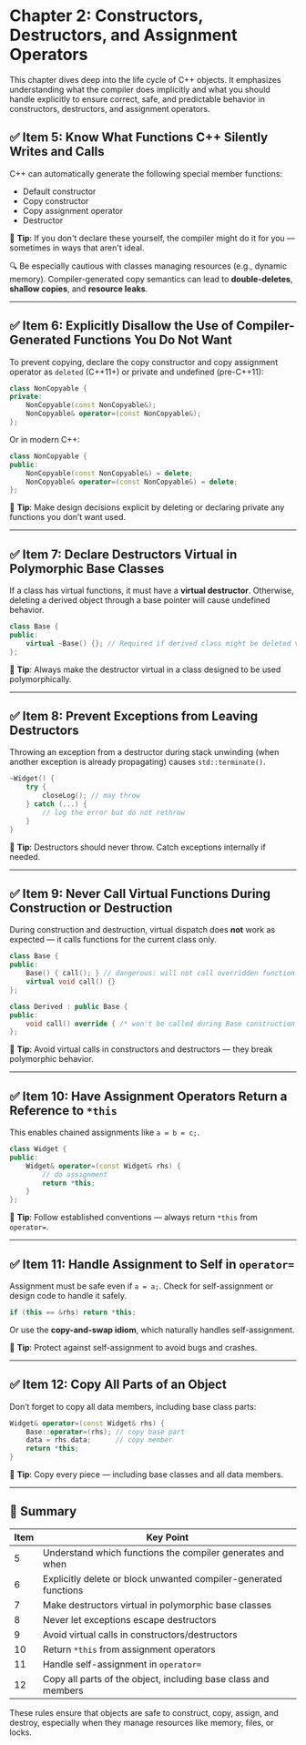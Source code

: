 
# Chapter 2: Constructors, Destructors, and Assignment Operators

This chapter dives deep into the life cycle of C++ objects. It emphasizes understanding what the compiler does implicitly and what you should handle explicitly to ensure correct, safe, and predictable behavior in constructors, destructors, and assignment operators.

## ✅ Item 5: Know What Functions C++ Silently Writes and Calls

C++ can automatically generate the following special member functions:
- Default constructor
- Copy constructor
- Copy assignment operator
- Destructor

🧠 **Tip**: If you don't declare these yourself, the compiler might do it for you — sometimes in ways that aren't ideal.

🔍 Be especially cautious with classes managing resources (e.g., dynamic memory). Compiler-generated copy semantics can lead to **double-deletes**, **shallow copies**, and **resource leaks**.

---

## ✅ Item 6: Explicitly Disallow the Use of Compiler-Generated Functions You Do Not Want

To prevent copying, declare the copy constructor and copy assignment operator as `deleted` (C++11+) or private and undefined (pre-C++11):

```cpp
class NonCopyable {
private:
    NonCopyable(const NonCopyable&);
    NonCopyable& operator=(const NonCopyable&);
};
```

Or in modern C++:
```cpp
class NonCopyable {
public:
    NonCopyable(const NonCopyable&) = delete;
    NonCopyable& operator=(const NonCopyable&) = delete;
};
```

🧠 **Tip**: Make design decisions explicit by deleting or declaring private any functions you don’t want used.

---

## ✅ Item 7: Declare Destructors Virtual in Polymorphic Base Classes

If a class has virtual functions, it must have a **virtual destructor**. Otherwise, deleting a derived object through a base pointer will cause undefined behavior.

```cpp
class Base {
public:
    virtual ~Base() {}; // Required if derived class might be deleted via Base*
};
```

🧠 **Tip**: Always make the destructor virtual in a class designed to be used polymorphically.

---

## ✅ Item 8: Prevent Exceptions from Leaving Destructors

Throwing an exception from a destructor during stack unwinding (when another exception is already propagating) causes `std::terminate()`.

```cpp
~Widget() {
    try {
        closeLog(); // may throw
    } catch (...) {
        // log the error but do not rethrow
    }
}
```

🧠 **Tip**: Destructors should never throw. Catch exceptions internally if needed.

---

## ✅ Item 9: Never Call Virtual Functions During Construction or Destruction

During construction and destruction, virtual dispatch does **not** work as expected — it calls functions for the current class only.

```cpp
class Base {
public:
    Base() { call(); } // dangerous: will not call overridden function
    virtual void call() {}
};

class Derived : public Base {
public:
    void call() override { /* won't be called during Base construction */ }
};
```

🧠 **Tip**: Avoid virtual calls in constructors and destructors — they break polymorphic behavior.

---

## ✅ Item 10: Have Assignment Operators Return a Reference to `*this`

This enables chained assignments like `a = b = c;`.

```cpp
class Widget {
public:
    Widget& operator=(const Widget& rhs) {
        // do assignment
        return *this;
    }
};
```

🧠 **Tip**: Follow established conventions — always return `*this` from `operator=`.

---

## ✅ Item 11: Handle Assignment to Self in `operator=`

Assignment must be safe even if `a = a;`. Check for self-assignment or design code to handle it safely.

```cpp
if (this == &rhs) return *this;
```

Or use the **copy-and-swap idiom**, which naturally handles self-assignment.

🧠 **Tip**: Protect against self-assignment to avoid bugs and crashes.

---

## ✅ Item 12: Copy All Parts of an Object

Don’t forget to copy all data members, including base class parts:

```cpp
Widget& operator=(const Widget& rhs) {
    Base::operator=(rhs); // copy base part
    data = rhs.data;      // copy member
    return *this;
}
```

🧠 **Tip**: Copy every piece — including base classes and all data members.

---

## 📌 Summary

| Item | Key Point |
|------|-----------|
| 5 | Understand which functions the compiler generates and when |
| 6 | Explicitly delete or block unwanted compiler-generated functions |
| 7 | Make destructors virtual in polymorphic base classes |
| 8 | Never let exceptions escape destructors |
| 9 | Avoid virtual calls in constructors/destructors |
| 10 | Return `*this` from assignment operators |
| 11 | Handle self-assignment in `operator=` |
| 12 | Copy all parts of the object, including base class and members |

These rules ensure that objects are safe to construct, copy, assign, and destroy, especially when they manage resources like memory, files, or locks.
